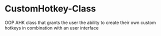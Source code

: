 # CustomHotkey-Class
OOP AHK class that grants the user the ability to create their own custom hotkeys in combination with an user interface
